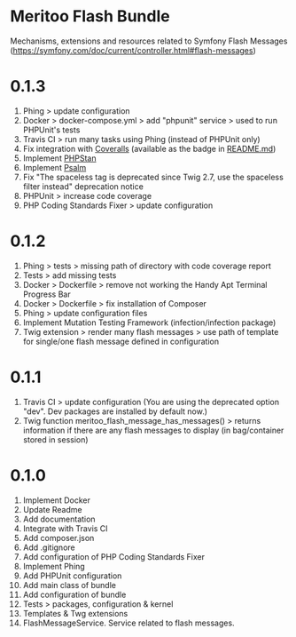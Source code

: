 # Meritoo Flash Bundle

Mechanisms, extensions and resources related to Symfony Flash Messages
(https://symfony.com/doc/current/controller.html#flash-messages)

# 0.1.3

1. Phing > update configuration
2. Docker > docker-compose.yml > add "phpunit" service > used to run PHPUnit's tests
3. Travis CI > run many tasks using Phing (instead of PHPUnit only)
4. Fix integration with [Coveralls](https://www.coveralls.io) (available as the badge in [README.md](README.md))
5. Implement [PHPStan](https://github.com/phpstan/phpstan)
6. Implement [Psalm](https://github.com/vimeo/psalm)
7. Fix "The spaceless tag is deprecated since Twig 2.7, use the spaceless filter instead" deprecation notice
8. PHPUnit > increase code coverage
9. PHP Coding Standards Fixer > update configuration

# 0.1.2

1. Phing > tests > missing path of directory with code coverage report
2. Tests > add missing tests
3. Docker > Dockerfile > remove not working the Handy Apt Terminal Progress Bar
4. Docker > Dockerfile > fix installation of Composer
5. Phing > update configuration files
6. Implement Mutation Testing Framework (infection/infection package)
7. Twig extension > render many flash messages > use path of template for single/one flash message defined in 
configuration

# 0.1.1

1. Travis CI > update configuration (You are using the deprecated option "dev". Dev packages are installed by default
now.)
2. Twig function meritoo_flash_message_has_messages() > returns information if there are any flash messages to 
display (in bag/container stored in session)

# 0.1.0

1. Implement Docker
2. Update Readme
3. Add documentation
4. Integrate with Travis CI
5. Add composer.json
6. Add .gitignore
7. Add configuration of PHP Coding Standards Fixer
8. Implement Phing
9. Add PHPUnit configuration
10. Add main class of bundle
11. Add configuration of bundle
12. Tests > packages, configuration & kernel
13. Templates & Twg extensions
14. FlashMessageService. Service related to flash messages.
